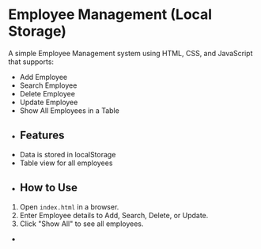 # Employee Management (Local Storage)
A simple Employee Management system using HTML, CSS, and JavaScript that supports:
- Add Employee
- Search Employee
- Delete Employee
- Update Employee
- Show All Employees in a Table
- ## Features
- Data is stored in localStorage
- Table view for all employees
- ## How to Use
1. Open `index.html` in a browser.
2. Enter Employee details to Add, Search, Delete, or Update.
3. Click "Show All" to see all employees.
- 
